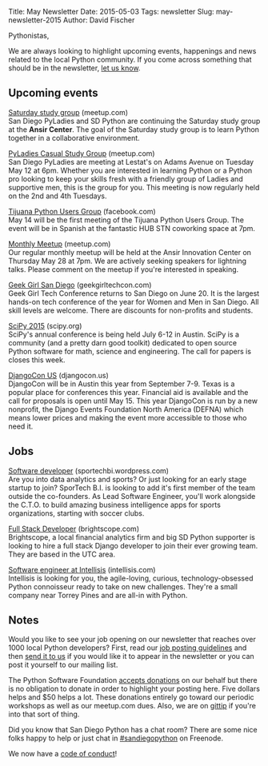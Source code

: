 Title: May Newsletter
Date: 2015-05-03
Tags: newsletter
Slug: may-newsletter-2015
Author: David Fischer


Pythonistas,

We are always looking to highlight upcoming events, happenings and news related to the local Python community. If you come across something that should be in the newsletter, [let us know][].

[let us know]: mailto:sandiegopython-organizers@googlegroups.com


Upcoming events
---------------


[Saturday study group][saturday-meetup] (meetup.com) <br />
San Diego PyLadies and SD Python are continuing the Saturday study group
at the **Ansir Center**. The goal of the Saturday study group is to learn Python
together in a collaborative environment.

[saturday-meetup]: http://www.meetup.com/pythonsd/events/221953664/


[PyLadies Casual Study Group][] (meetup.com) <br />
San Diego PyLadies are meeting at Lestat's on Adams Avenue on Tuesday May 12
at 6pm. Whether you are interested in learning Python or a Python pro looking
to keep your skills fresh with a friendly group of Ladies and supportive men,
this is the group for you. This meeting is now regularly held on the 2nd and
4th Tuesdays.

[PyLadies Casual Study Group]: http://www.meetup.com/sd-pyladies/events/222165575/


[Tijuana Python Users Group][] (facebook.com) <br />
May 14 will be the first meeting of the Tijuana Python Users Group. The event
will be in Spanish at the fantastic HUB STN coworking space at 7pm.

[Tijuana Python Users Group]: https://www.facebook.com/events/1620616498151586/


[Monthly Meetup][] (meetup.com) <br />
Our regular monthly meetup will be held at the Ansir Innovation Center on
Thursday May 28 at 7pm. We are actively seeking speakers for lightning talks.
Please comment on the meetup if you're interested in speaking.

[Monthly Meetup]: http://www.meetup.com/pythonsd/events/220848358/


[Geek Girl San Diego][] (geekgirltechcon.com) <br />
Geek Girl Tech Conference returns to San Diego on June 20. It is the largest
hands-on tech conference of the year for Women and Men in San Diego. All skill
levels are welcome. There are discounts for non-profits and students.

[Geek Girl San Diego]: http://sandiego.geekgirltechcon.com/


[SciPy 2015][] (scipy.org) <br />
SciPy's annual conference is being held July 6-12 in Austin. SciPy is a
community (and a pretty darn good toolkit) dedicated to open source Python
software for math, science and engineering. The call for papers is closes
this week.

[SciPy 2015]: http://www.scipy2015.scipy.org/


[DjangoCon US][] (djangocon.us) <br />
DjangoCon will be in Austin this year from September 7-9. Texas is a popular
place for conferences this year. Financial aid is available and the call for
proposals is open until May 15. This year DjangoCon is run by a new nonprofit,
the Django Events Foundation North America (DEFNA) which means lower prices and
making the event more accessible to those who need it.

[DjangoCon US]: https://2015.djangocon.us/


Jobs
----

[Software developer][] (sportechbi.wordpress.com) <br />
Are you into data analytics and sports? Or just looking for an early stage
startup to join? SporTech B.I. is looking to add it's first member of the
team outside the co-founders.  As Lead Software Engineer, you'll work
alongside the C.T.O. to build amazing business intelligence apps for sports
organizations, starting with soccer clubs.

[Software developer]: https://sportechbi.wordpress.com/job-opportunities/


[Full Stack Developer][full-stack-dev] (brightscope.com) <br />
Brightscope, a local financial analytics firm and big SD Python supporter is
looking to hire a full stack Django developer to join their ever growing team.
They are based in the UTC area.

[full-stack-dev]: http://www.brightscope.com/about/careers/#job_Software_Engineer


[Software engineer at Intellisis][software-engineer] (intellisis.com) <br />
Intellisis is looking for you, the agile-loving, curious, technology-obsessed
Python connoisseur ready to take on new challenges. They're a small company
near Torrey Pines and are all-in with Python.

[software-engineer]: http://www.intellisis.com/#career-wrapper


Notes
-----

Would you like to see your job opening on our newsletter that reaches over
1000 local Python developers? First, read our
[job posting guidelines][job-guidelines] and then [send it to us][send-it]
if you would like it to appear in the newsletter or you can post it
yourself to our mailing list.

The Python Software Foundation [accepts donations][accepts-donations] on our
behalf but there is no obligation to donate in order to highlight your
posting here. Five dollars helps and $50 helps a lot. These donations entirely
go toward our periodic workshops as well as our meetup.com dues.
Also, we are on [gittip][] if you're into that sort of thing.

[send-it]: mailto:sandiegopython-organizers@googlegroups.com
[job-guidelines]: http://pythonsd.org/pages/job-posting-guidelines.html
[accepts-donations]: https://psfmember.org/civicrm/contribute/transact?reset=1&id=9
[gittip]: https://www.gittip.com/sandiegopython/


Did you know that San Diego Python has a chat room? There are some nice
folks happy to help or just chat in [#sandiegopython][irc] on Freenode.

[irc]: http://pythonsd.org/pages/chat-room.html

We now have a [code of conduct][]!

[code of conduct]: http://pythonsd.org/pages/code-of-conduct.html

